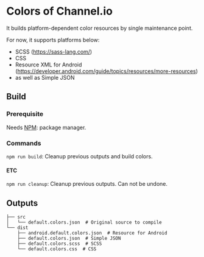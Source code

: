# Colors of Channel.io
It builds platform-dependent color resources by single maintenance point.

For now, it supports platforms below:
- SCSS (https://sass-lang.com/)
- CSS
- Resource XML for Android (https://developer.android.com/guide/topics/resources/more-resources)
- as well as Simple JSON

## Build
### Prerequisite
Needs [NPM](https://www.npmjs.com/): package manager.

### Commands
`npm run build`: Cleanup previous outputs and build colors.

#### ETC
`npm run cleanup`: Cleanup previous outputs. Can not be undone.

## Outputs
```
├── src
│   └── default.colors.json  # Original source to compile
└── dist
    ├── android.default.colors.json  # Resource for Android
    ├── default.colors.json  # Simple JSON
    ├── default.colors.scss  # SCSS
    └── default.colors.css  # CSS
```
